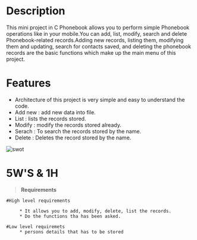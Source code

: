 # Description
This mini project in C Phonebook allows you to perform simple Phonebook operations like in your mobile.You can add, list, modify, search and delete Phonebook-related records.Adding new records, listing them, modifying them and updating, search for contacts saved, and deleting the phonebook records are the basic functions which make up the main menu of this project.

# Features

- Architecture of this project is very simple and easy to understand the code.
- Add new : add new data into file.
- List : lists the records stored.
- Modify : modify the records stored already.
- Serach : To search the records stored by the name.
- Delete : Deletes the record stored by the name.

![swot](https://user-images.githubusercontent.com/98950106/153649677-6b7d773e-c608-4d94-beda-06fa00cda7c0.png)

# 5W'S & 1H






         
>**Requirements**

    #High level requirements
    
         * It allows you to add, modify, delete, list the records.
         * Do the functions tha has been asked.
         
    #Low level requiremets
         * persons details that has to be stored
